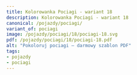 ```yaml
---
title: Kolorowanka Pociagi - wariant 18
description: Kolorowanka Pociagi - wariant 18
canonical: /pojazdy/pociagi/
variant_of: pociagi
image: /pojazdy/pociagi/18/pociagi-18.svg
pdf: /pojazdy/pociagi/18/pociagi-18.pdf
alt: "Pokoloruj pociagi – darmowy szablon PDF"
tags:
- pojazdy
- pociagi
---
```

